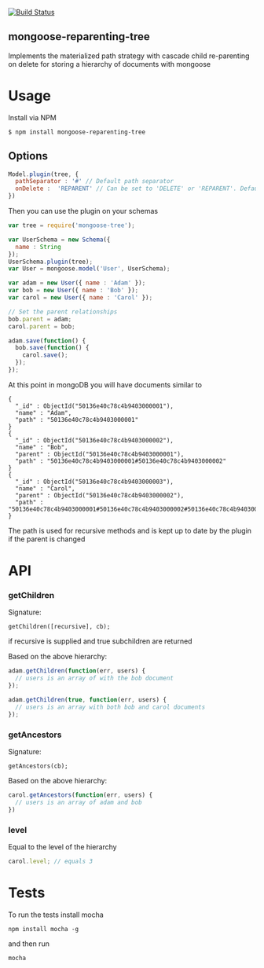 [![Build Status](https://secure.travis-ci.org/lourenzo/mongoose-reparenting-tree.png?branch=master)](http://travis-ci.org/lourenzo/mongoose-reparenting-tree)

## mongoose-reparenting-tree 

Implements the materialized path strategy with cascade child re-parenting on delete for storing a hierarchy of documents with mongoose

# Usage

Install via NPM

    $ npm install mongoose-reparenting-tree

## Options

```javascript
Model.plugin(tree, {
  pathSeparator : '#' // Default path separator
  onDelete :  'REPARENT' // Can be set to 'DELETE' or 'REPARENT'. Default: 'REPARENT'
})
```

Then you can use the plugin on your schemas

```javascript
var tree = require('mongoose-tree');

var UserSchema = new Schema({
  name : String
});
UserSchema.plugin(tree);
var User = mongoose.model('User', UserSchema);

var adam = new User({ name : 'Adam' });
var bob = new User({ name : 'Bob' });
var carol = new User({ name : 'Carol' });

// Set the parent relationships
bob.parent = adam;
carol.parent = bob;

adam.save(function() {
  bob.save(function() {
    carol.save();
  });
});
```

At this point in mongoDB you will have documents similar to

    {
      "_id" : ObjectId("50136e40c78c4b9403000001"),
      "name" : "Adam",
      "path" : "50136e40c78c4b9403000001"
    }
    {
      "_id" : ObjectId("50136e40c78c4b9403000002"),
      "name" : "Bob",
      "parent" : ObjectId("50136e40c78c4b9403000001"),
      "path" : "50136e40c78c4b9403000001#50136e40c78c4b9403000002"
    }
    {
      "_id" : ObjectId("50136e40c78c4b9403000003"),
      "name" : "Carol",
      "parent" : ObjectId("50136e40c78c4b9403000002"),
      "path" : "50136e40c78c4b9403000001#50136e40c78c4b9403000002#50136e40c78c4b9403000003"
    }

The path is used for recursive methods and is kept up to date by the plugin if the parent is changed


# API

### getChildren

Signature:

    getChildren([recursive], cb);

if recursive is supplied and true subchildren are returned

Based on the above hierarchy:

```javascript
adam.getChildren(function(err, users) {
  // users is an array of with the bob document
});

adam.getChildren(true, function(err, users) {
  // users is an array with both bob and carol documents
});
```

### getAncestors

Signature:

    getAncestors(cb);

Based on the above hierarchy:

```javascript
carol.getAncestors(function(err, users) {
  // users is an array of adam and bob
})
```

### level

Equal to the level of the hierarchy

```javascript
carol.level; // equals 3
```

# Tests

To run the tests install mocha

    npm install mocha -g

and then run

    mocha



